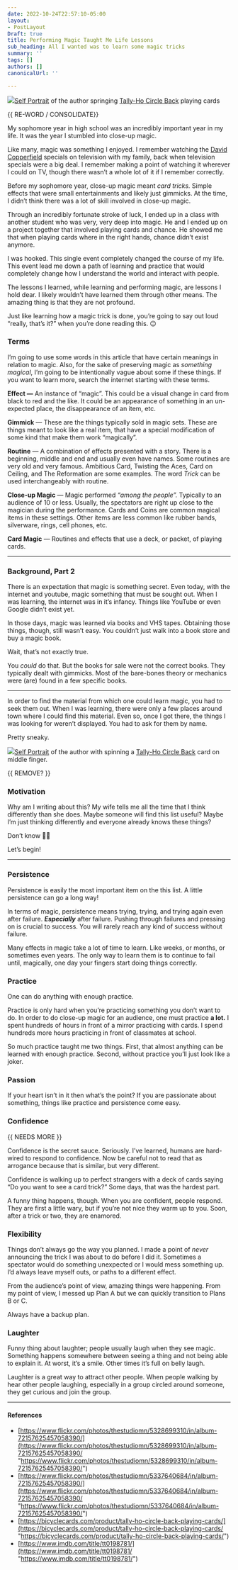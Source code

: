 ```yaml
---
date: 2022-10-24T22:57:10-05:00
layout:
- PostLayout
Draft: true
title: Performing Magic Taught Me Life Lessons
sub_heading: All I wanted was to learn some magic tricks
summary: ''
tags: []
authors: []
canonicalUrl: ''

---
```


![](https://cdn-images-1.medium.com/max/1600/1*taRJr6R_XaWYyWxP20vd0Q.jpeg)[Self Portrait](https://www.flickr.com/photos/thestudiomn/5328699310/in/album-72157625457058390/) of the author springing [Tally-Ho Circle Back](https://bicyclecards.com/product/tally-ho-circle-back-playing-cards/) playing cards

{{ RE-WORD / CONSOLIDATE}}

My sophomore year in high school was an incredibly important year in my life. It was the year I stumbled into close-up magic.

Like many, magic was something I enjoyed. I remember watching the [David Copperfield](https://youtube.com/playlist?list=PL4PKS7V5C2t0uV1Lg0HsII6Q7303ibQRg) specials on television with my family, back when television specials were a big deal. I remember making a point of watching it wherever I could on TV, though there wasn’t a whole lot of it if I remember correctly.

Before my sophomore year, close-up magic meant _card tricks._ Simple effects that were small entertainments and likely just gimmicks. At the time, I didn’t think there was a lot of skill involved in close-up magic.

Through an incredibly fortunate stroke of luck, I ended up in a class with another student who was very, very deep into magic. He and I ended up on a project together that involved playing cards and chance. He showed me that when playing cards where in the right hands, chance didn’t exist anymore.

I was hooked. This single event completely changed the course of my life. This event lead me down a path of learning and practice that would completely change how I understand the world and interact with people.

The lessons I learned, while learning and performing magic, are lessons I hold dear. I likely wouldn’t have learned them through other means. The amazing thing is that they are not profound.

Just like learning how a magic trick is done, you’re going to say out loud “really, that’s it?” when you’re done reading this. 😉

### Terms

I’m going to use some words in this article that have certain meanings in relation to magic. Also, for the sake of preserving magic as _something magical_, I’m going to be intentionally vague about some if these things. If you want to learn more, search the internet starting with these terms.

**Effect —** An instance of “magic”. This could be a visual change in card from black to red and the like. It could be an appearance of something in an un-expected place, the disappearance of an item, etc.

**Gimmick** — These are the things typically sold in magic sets. These are things meant to look like a real item, that have a special modification of some kind that make them work “magically”.

**Routine** — A combination of effects presented with a story. There is a beginning, middle and end and usually even have names. Some routines are very old and very famous. Ambitious Card, Twisting the Aces, Card on Ceiling, and The Reformation are some examples. The word _Trick_ can be used interchangeably with routine.

**Close-up Magic** — Magic performed _“among the people”._ Typically to an audience of 10 or less. Usually, the spectators are right up close to the magician during the performance. Cards and Coins are common magical items in these settings. Other items are less common like rubber bands, silverware, rings, cell phones, etc.

**Card Magic** — Routines and effects that use a deck, or packet, of playing cards.

***

### Background, Part 2

There is an expectation that magic is something secret. Even today, with the internet and youtube, magic something that must be sought out. When I was learning, the internet was in it’s infancy. Things like YouTube or even Google didn’t exist yet.

In those days, magic was learned via books and VHS tapes. Obtaining those things, though, still wasn’t easy. You couldn’t just walk into a book store and buy a magic book.

Wait, that’s not exactly true.

You _could_ do that. But the books for sale were not the correct books. They typically dealt with gimmicks. Most of the bare-bones theory or mechanics were (are) found in a few specific books.

***

In order to find the material from which one could learn magic, you had to seek them out. When I was learning, there were only a few places around town where I could find this material. Even so, once I got there, the things I was looking for weren’t displayed. You had to ask for them by name.

Pretty sneaky.

![](https://cdn-images-1.medium.com/max/1600/1*O1C0Ll4XpBNTFxKM1fvdTg.jpeg)[Self Portrait](https://www.flickr.com/photos/thestudiomn/5337640684/in/album-72157625457058390/) of the author with spinning a [Tally-Ho Circle Back](https://bicyclecards.com/product/tally-ho-circle-back-playing-cards/) card on middle finger.

{{ REMOVE? }}

### Motivation

Why am I writing about this? My wife tells me all the time that I think differently than she does. Maybe someone will find this list useful? Maybe I’m just thinking differently and everyone already knows these things?

Don’t know 🤷‍♂

Let’s begin!

***

### Persistence

Persistence is easily the most important item on the this list. A little persistence can go a long way!

In terms of magic, persistence means trying, trying, and trying again even after failure. **_Especially_** after failure. Pushing through failures and pressing on is crucial to success. You will rarely reach any kind of success without failure.

Many effects in magic take a lot of time to learn. Like weeks, or months, or sometimes even years. The only way to learn them is to continue to fail until, magically, one day your fingers start doing things correctly.

### Practice

One can do anything with enough practice.

Practice is only hard when you’re practicing something you don’t want to do. In order to do close-up magic for an audience, one must practice **a lot.** I spent hundreds of hours in front of a mirror practicing with cards. I spend hundreds more hours practicing in front of classmates at school.

So much practice taught me two things. First, that almost anything can be learned with enough practice. Second, without practice you’ll just look like a joker.

### Passion

If your heart isn’t in it then what’s the point? If you are passionate about something, things like practice and persistence come easy.

### Confidence

{{ NEEDS MORE }}

Confidence is the secret sauce. Seriously. I’ve learned, humans are hard-wired to respond to confidence. Now be careful not to read that as arrogance because that is similar, but very different.

Confidence is walking up to perfect strangers with a deck of cards saying “Do you want to see a card trick?” Some days, that was the hardest part.

A funny thing happens, though. When you are confident, people respond. They are first a little wary, but if you’re not nice they warm up to you. Soon, after a trick or two, they are enamored.

### Flexibility

Things don’t always go the way you planned. I made a point of _never_ announcing the trick I was about to do before I did it. Sometimes a spectator would do something unexpected or I would mess something up. I’d always leave myself outs, or paths to a different effect.

From the audience’s point of view, amazing things were happening. From my point of view, I messed up Plan A but we can quickly transition to Plans B or C.

Always have a backup plan.

### Laughter

Funny thing about laughter; people usually laugh when they see magic. Something happens somewhere between seeing a thing and not being able to explain it. At worst, it’s a smile. Other times it’s full on belly laugh.

Laughter is a great way to attract other people. When people walking by hear other people laughing, especially in a group circled around someone, they get curious and join the group.

***

#### References

* [https://www.flickr.com/photos/thestudiomn/5328699310/in/album-72157625457058390/](https://www.flickr.com/photos/thestudiomn/5328699310/in/album-72157625457058390/ "https://www.flickr.com/photos/thestudiomn/5328699310/in/album-72157625457058390/")
* [https://www.flickr.com/photos/thestudiomn/5337640684/in/album-72157625457058390/](https://www.flickr.com/photos/thestudiomn/5337640684/in/album-72157625457058390/ "https://www.flickr.com/photos/thestudiomn/5337640684/in/album-72157625457058390/")
* [https://bicyclecards.com/product/tally-ho-circle-back-playing-cards/](https://bicyclecards.com/product/tally-ho-circle-back-playing-cards/ "https://bicyclecards.com/product/tally-ho-circle-back-playing-cards/")
* [https://www.imdb.com/title/tt0198781/](https://www.imdb.com/title/tt0198781/ "https://www.imdb.com/title/tt0198781/")
